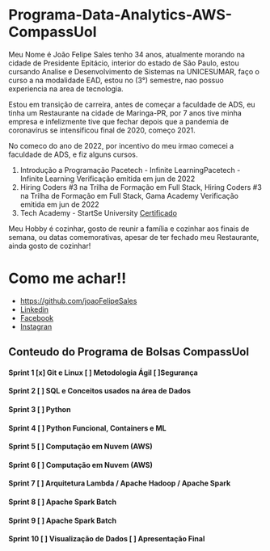  # Programa-Data-Analytics-AWS-CompassUol

Meu Nome é João Felipe Sales tenho 34 anos, atualmente morando na cidade de Presidente Epitácio, interior do estado de São Paulo, estou cursando Analise e Desenvolvimento de Sistemas na UNICESUMAR, faço o curso a na modalidade EAD, estou no (3°) semestre, nao possuo experiencia na area de tecnologia.

Estou em transição de carreira, antes de começar a faculdade de ADS, eu tinha um Restaurante na cidade de Maringa-PR, por 7 anos tive minha empresa e infelizmente tive que fechar depois que a pandemia de coronavírus se intensificou final de 2020, começo 2021.

No comeco do ano de 2022, por incentivo do meu irmao comecei a faculdade de ADS, e fiz alguns cursos.

1. Introdução a Programação
Pacetech - Infinite LearningPacetech - Infinite Learning
Verificação emitida em jun de 2022
2. Hiring Coders #3 na Trilha de Formação em Full Stack, Hiring Coders #3 na Trilha de Formação em Full Stack, 
Gama Academy
Verificação emitida em jun de 2022
3. Tech Academy - StartSe University [Certificado](https://lms.startse.com/certificado/v2/62e293e41aa0ba726fbb04c4?studentId=6268547c8ca05b167fe976e5)

Meu Hobby é cozinhar, gosto de reunir a família e cozinhar aos finais de semana, ou datas comemorativas, apesar de ter fechado meu Restaurante, ainda gosto de cozinhar!

# Como me achar!!
* https://github.com/joaoFelipeSales
* [Linkedin](https://www.linkedin.com/in/jfsjfsales/)
* [Facebook](https://www.facebook.com/joaofelipe.sales.5)
* [Instagran](https://www.instagram.com/jfs.jfsales/)

## Conteudo do Programa de Bolsas CompassUol

#### Sprint 1 [x] Git e Linux [ ] Metodologia Ágil [ ]Segurança 
#### Sprint 2 [ ] SQL e Conceitos usados na área de Dados 
#### Sprint 3 [ ] Python
#### Sprint 4 [ ] Python Funcional, Containers e ML 
#### Sprint 5 [ ] Computação em Nuvem (AWS) 
#### Sprint 6 [ ] Computação em Nuvem (AWS) 
#### Sprint 7 [ ] Arquitetura Lambda / Apache Hadoop / Apache Spark 
#### Sprint 8 [ ] Apache Spark Batch 
#### Sprint 9 [ ] Apache Spark Batch 
#### Sprint 10 [ ] Visualização de Dados [ ] Apresentação Final 